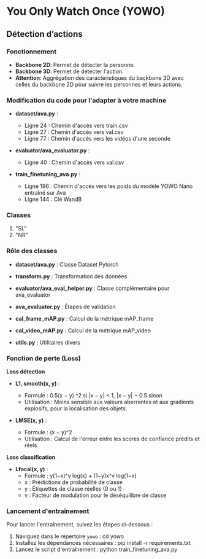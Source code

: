 # You Only Watch Once (YOWO)
## Détection d’actions

### Fonctionnement
- **Backbone 2D**: Permet de détecter la personne.
- **Backbone 3D**: Permet de détecter l'action.
- **Attention**: Aggrégation des caractéristiques du backbone 3D avec celles du backbone 2D pour suivre les personnes et leurs actions.

### Modification du code pour l'adapter à votre machine
- **dataset/ava.py** :
  - Ligne 24 : Chemin d'accès vers train.csv
  - Ligne 27 : Chemin d'accès vers val.csv
  - Ligne 77 : Chemin d'accès vers les vidéos d'une seconde

- **evaluator/ava_evaluator.py** :
  - Ligne 40 : Chemin d'accès vers val.csv

- **train_finetuning_ava.py** :
  - Ligne 196 : Chemin d'accès vers les poids du modèle YOWO Nano entraîné sur Ava
  - Ligne 144 : Clé WandB

### Classes
1. "SL" 
2. "NR" 

### Rôle des classes
- **dataset/ava.py** : Classe Dataset Pytorch
- **transform.py** : Transformation des données

- **evaluator/ava_eval_helper.py** : Classe complémentaire pour ava_evaluator
- **ava_evaluator.py** : Étapes de validation
- **cal_frame_mAP.py** : Calcul de la métrique mAP_frame
- **cal_video_mAP.py** : Calcul de la métrique mAP_video
- **utils.py** : Utilitaires divers

### Fonction de perte (Loss)
**Loss détection**
- **L1, smooth(x, y)** : 
  - Formule : 0.5(x − y) ^2 si |x − y| < 1, |x − y| − 0.5 sinon
  - Utilisation : Moins sensible aux valeurs aberrantes et aux gradients explosifs, pour la localisation des objets.

- **LMSE(x, y)** :
  - Formule : (x − y)^2
  - Utilisation : Calcul de l'erreur entre les scores de confiance prédits et réels.

**Loss classification**
- **Lfocal(x, y)** :
  - Formule : y(1−x)^γ log(x) + (1−y)x^γ log(1−x)
  - x : Prédictions de probabilité de classe
  - y : Étiquettes de classe réelles (0 ou 1)
  - γ : Facteur de modulation pour le déséquilibre de classe

### Lancement d'entraînement
Pour lancer l'entraînement, suivez les étapes ci-dessous :

1. Naviguez dans le répertoire `yowo` :
   cd yowo
2. Installez les dépendances nécessaires :
   pip install -r requirements.txt 
3. Lancez le script d'entraînement :
   python train_finetuning_ava.py
